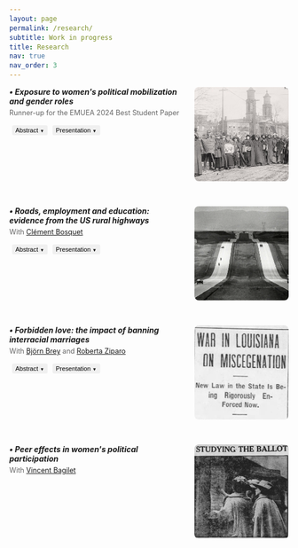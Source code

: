 ```yaml
---
layout: page
permalink: /research/
subtitle: Work in progress
title: Research
nav: true
nav_order: 3
---
```


<!-- Projet 1 - Image flottante à droite -->
<div style="margin-bottom: 30px; overflow: hidden;">
  <img src="/assets/img/suffrae_marche.jpg" style="width: 170px; height: 170px; object-fit: cover; border-radius: 8px; float: right; margin-left: 25px; margin-bottom: 15px;" alt="Suffrage research">
  
  <h5 style="margin: 0 0 5px 0;"><strong>• Exposure to women's political mobilization and gender roles</strong> </h5>
  <p style="margin: 0 0 10px 0; font-size: 0.9em; color: #666;">Runner-up for the EMUEA 2024 Best Student Paper</p>
  
  <button onclick="toggleContent('abstract1')" 
          style="padding: 3px 6px; font-size: 0.8em; margin-left: 5px; border: none; outline: none; 
                 background-color: #f0f0f0; border-radius: 3px; cursor: pointer; 
                 transition: background-color 0.3s, transform 0.2s;">
      Abstract <span id="arrow-abstract1" class="arrow" style="font-size: 0.7em;">▼</span>
  </button>
  <button onclick="toggleContent('presentation1')" 
          style="padding: 3px 6px; font-size: 0.8em; margin-left: 5px; border: none; outline: none; 
                 background-color: #f0f0f0; border-radius: 3px; cursor: pointer; 
                 transition: background-color 0.3s, transform 0.2s;">
      Presentation <span id="arrow-presentation1" class="arrow" style="font-size: 0.7em;">▼</span>
  </button>

  <div id="abstract1" style="display: none; margin-top: 10px;">
      <p style="font-size: 0.85em; text-align: justify;"> Abstract: Can collective action drive transformations in social roles and attitudes? I study the effect of local exposure to women's suffrage protests in the early 20th century in the US on different indicators of gender roles. Enfranchisement was anticipated to enhance women's awareness, leading to a critical reevaluation of more traditional family structures, according to suffrage movement leaders. This study investigates whether raising awareness about one's rights, alongside obtaining them, can foster social transformations. I study cross-county marches organized between 1912 and 1914 by a group of activists to ask women's right to vote. I build a novel historical database using local newspaper archives to map the itinerary of the marches. Then, using individual-level data from US censuses (1880-1920), I compare individual outcomes in localities along the suffragettes' paths with those along roads of similar importance in the same state, both before and after the marches. Results suggest that exposure to suffragette demonstrations led to significant changes, including (i) an increase in young women's university enrollment rates, (ii) a decline in fertility among married women, and (iii) an increase in school enrollment for teenage girls in small families. Additionally, evidence from newspaper coverage suggests that women were likely exposed to suffragette ideas beyond the marches due to the relative growing interest in the topic in the towns treated in the following years, as evidenced by newspaper mentions of suffrage-related activities. </p>
  </div>
  <div id="presentation1" style="display: none; margin-top: 10px;">
      <p style="font-size: 0.85em; text-align: justify;"> Presentations: IEB Workshop on Political Economy, AFEPOP, Yale–UB HPE Workshop, European meeting of the UEA, XVI COSME Gender Economics Workshop, EEAYE, EHS, IMERA-AMSE Workshop in Gender inequalities, Development Reading Group at Boston University, Graduate Workshop in Economic History at Harvard University, World Cliometrics Conference, LAGV, AFSE, FRESH Workshop, IRES Lunch Seminar and Lewis Lab Graduate Student Workshop.</p>
  </div>
</div>

<!-- Projet 2 - Image flottante à droite -->
<div style="margin-bottom: 30px; overflow: hidden;">
  <img src="/assets/img/highway.PNG" style="width: 170px; height: 170px; object-fit: cover; border-radius: 8px; float: right; margin-left: 25px; margin-bottom: 15px;" alt="Highways research">
  
  <h5 style="margin: 0 0 5px 0;"><strong>• Roads, employment and education: evidence from the US rural highways</strong></h5>
  <p style="margin: 0 0 10px 0; font-size: 0.9em; color: #666;">With <a href="https://sites.google.com/site/clementbosquet/">Clément Bosquet</a></p>

  <button onclick="toggleContent('abstract2')" 
          style="padding: 3px 6px; font-size: 0.8em; margin-left: 5px; border: none; outline: none; 
                 background-color: #f0f0f0; border-radius: 3px; cursor: pointer; 
                 transition: background-color 0.3s, transform 0.2s;">
      Abstract <span id="arrow-abstract2" class="arrow" style="font-size: 0.7em;">▼</span>
  </button>
  <button onclick="toggleContent('presentation2')" 
          style="padding: 3px 6px; font-size: 0.8em; margin-left: 5px; border: none; outline: none; 
                 background-color: #f0f0f0; border-radius: 3px; cursor: pointer; 
                 transition: background-color 0.3s, transform 0.2s;">
      Presentation <span id="arrow-presentation2" class="arrow" style="font-size: 0.7em;">▼</span>
  </button>

  <div id="abstract2" style="display: none; margin-top: 10px;">
      <p style="font-size: 0.85em; text-align: justify;"> Abstract: We study the employment responses of teenagers to changes in local economic opportunities induced by improvements in transport infrastructure, and the potential consequences for education and longer-term life trajectories. We exploit the timeline of US highway construction in the mid-20th century and combine US Census data from 1940 to 1980 with historical records on highway locations and opening times. Employing an established instrumental variable to account for the non-random placement of highways combined with a difference-in-differences strategy, we find that road connectivity increases participation in the labor market. This effect is primarily driven by teenage boys starting to work as (unpaid family) farm laborers in the agricultural sector, whose employment share has declined at a slower rate in connected counties. Finally, although evidence suggests no significant short-term impact on educational enrollment, further investigation indicates that the employment effects of early connection to the highway network persist into adulthood and are associated with a lower level of welfare.</p>
  </div>
  <div id="presentation2" style="display: none; margin-top: 10px;">
      <p style="font-size: 0.85em; text-align: justify;"> Presentations: RES & SES Annual Conference, European Winter Meeting of the Econometric Society, Decentralized Mobility and Electricity Working Group Seminar, North American meeting of the UEA, EALE, JMA, European meeting of the UEA, RGS and ADRES.</p>
  </div>
</div>

<!-- Projet 3 - Image flottante à droite -->
<div style="margin-bottom: 30px; overflow: hidden;">
  <img src="/assets/img/miscegenation.PNG" style="width: 170px; height: 170px; object-fit: cover; border-radius: 8px; float: right; margin-left: 25px; margin-bottom: 15px;" alt="Interracial marriage research">
  
  <h5 style="margin: 0 0 5px 0;"><strong>• Forbidden love: the impact of banning interracial marriages</strong></h5>
  <p style="margin: 0 0 10px 0; font-size: 0.9em; color: #666;">With <a href="https://sites.google.com/view/bjoernbrey/home">Björn Brey</a>
  and <a href="https://sites.google.com/site/rziparo/">Roberta Ziparo</a></p>

  <button onclick="toggleContent('abstract3')" 
          style="padding: 3px 6px; font-size: 0.8em; margin-left: 5px; border: none; outline: none; 
                 background-color: #f0f0f0; border-radius: 3px; cursor: pointer; 
                 transition: background-color 0.3s, transform 0.2s;">
      Abstract <span id="arrow-abstract3" class="arrow" style="font-size: 0.7em;">▼</span>
  </button>
  <button onclick="toggleContent('presentation3')" 
          style="padding: 3px 6px; font-size: 0.8em; margin-left: 5px; border: none; outline: none; 
                 background-color: #f0f0f0; border-radius: 3px; cursor: pointer; 
                 transition: background-color 0.3s, transform 0.2s;">
      Presentation <span id="arrow-presentation3" class="arrow" style="font-size: 0.7em;">▼</span>
  </button>

  <div id="abstract3" style="display: none; margin-top: 10px;">
      <p style="font-size: 0.85em; text-align: justify;"> Abstract: Following the Civil War, miscegenation laws were introduced across the United States. These laws declared interracial marriages "prohibited and void," making them a cornerstone policy of segregation. According to Cox (1960), the primary motive behind the adoption of these laws was to prevent Black Americans from climbing the social ladder. Thus, by exploiting the staggered adoption of these laws across states, we test the hypothesis that their adoption contributed to maintaining the economic disparities between racial groups, inherited from slavery. To do so, we combine information on state-level miscegenation laws with individual data from the US censuses (1870-1940) and implement a generalized difference-in-differences strategy. Our results indicate that the laws increased the probability of Black Americans being employed as farmworkers by approximately 3%, and decreased the likelihood of being farm managers by 53%. These findings suggest that the implementation of miscegenation laws contributed to maintaining an exploitative agricultural system. Our results are robust to testing for pre-trends and implementing advanced staggered difference-in-differences techniques.</p>
  </div>
  <div id="presentation3" style="display: none; margin-top: 10px;">
      <p style="font-size: 0.85em; text-align: justify;"> Presentations: EHA, AMSE PhD Seminar and EHS.</p>
  </div>
</div>

<!-- Projet 4 - Image flottante à droite -->
<div style="margin-bottom: 30px; overflow: hidden;">
  <img src="/assets/img/womenvoter.png" style="width: 170px; height: 170px; object-fit: cover; border-radius: 8px; float: right; margin-left: 25px; margin-bottom: 15px;" alt="Political participation research">
  
  <h5 style="margin: 0 0 5px 0;"><strong>• Peer effects in women's political participation</strong></h5>
  <p style="margin: 0 0 10px 0; font-size: 0.9em; color: #666;">With <a href="https://vincentbagilet.github.io/">Vincent Bagilet</a></p>
</div>

<script>
function toggleContent(contentId) {
    var content = document.getElementById(contentId);
    var arrow = document.getElementById('arrow-' + contentId);
    if (content.style.display === "none") {
        content.style.display = "block";
        arrow.textContent = "▲";
    } else {
        content.style.display = "none";
        arrow.textContent = "▼";
    }
}
</script>
